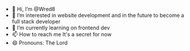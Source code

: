 - 👋 Hi, I’m @Wred8
- 👀 I’m interested in website development and in the future to become a full stack developer
- 🌱 I’m currently learning on frontend dev
- 📫 How to reach me It's a secret for now
- 😄 Pronouns: The Lord

